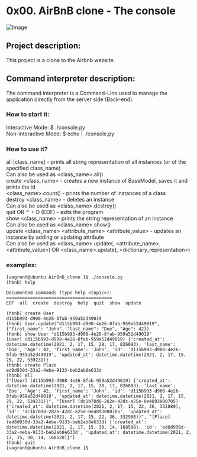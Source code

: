 # 0x00. AirBnB clone - The console
![Image](https://i.imgur.com/9vI2cVB.png)  

## Project description:  
This project is a clone to the Airbnb website.


## Command interpreter description:
The command interpreter is a Command-Line used to manage the application directly from the server side (Back-end).

### How to start it:  
Interactive Mode:   $ ./console.py  
Non-interactive Mode:   $ echo <command> | ./console.py


### How to use it?  
all [class_name] - prints all string representation of all instances (or of the specified class_name)  
Can also be used as <class_name>.all()  
create <class_name> - creates a new instance of BaseModel, saves it and prints the id  
<class_name>.count() - prints the number of instances of a class  
destroy <class_name> <id> - deletes an instance  
Can also be used as <class_name>.destroy(<id>)  
quit OR ⌃ + D (EOF) - exits the program  
show <class_name> <id> - prints the string representation of an instance  
Can also be used as <class_name>.show(<id>)  
update <class_name> <id> <attribute_name> <attribute_value> - updates an instance by adding or updating attribute  
Can also be used as <class_name>.update(<id>, <attribute_name>, <attribute_value>) OR <class_name>.update(<id>, <dictionary_representation>)  


### examples:
    [vagrant@ubuntu AirBnB_clone ]$ ./console.py
    (hbnb) help

    Documented commands (type help <topic>):
    ========================================
    EOF  all  create  destroy  help  quit  show  update

    (hbnb) create User
    d115b993-d908-4e26-8fab-959a52d49019
    (hbnb) User.update("d115b993-d908-4e26-8fab-959a52d49019", {"first_name": "John", "last_name": "Doe", "Age": 42})
    (hbnb) show User "d115b993-d908-4e26-8fab-959a52d49019"
    [User] (d115b993-d908-4e26-8fab-959a52d49019) {'created_at': datetime.datetime(2021, 2, 17, 15, 28, 17, 826093), 'last_name': 'Doe', 'Age': 42, 'first_name': 'John', 'id': 'd115b993-d908-4e26-8fab-959a52d49019', 'updated_at': datetime.datetime(2021, 2, 17, 15, 29, 22, 539231)}
    (hbnb) create Place
    ed8d930d-33a2-4eba-9133-beb2ab8e633d
    (hbnb) all
    ["[User] (d115b993-d908-4e26-8fab-959a52d49019) {'created_at': datetime.datetime(2021, 2, 17, 15, 28, 17, 826093), 'last_name': 'Doe', 'Age': 42, 'first_name': 'John', 'id': 'd115b993-d908-4e26-8fab-959a52d49019', 'updated_at': datetime.datetime(2021, 2, 17, 15, 29, 22, 539231)}", "[User] (dc1b70d8-282e-42dc-a25e-0e4893000705) {'created_at': datetime.datetime(2021, 2, 17, 15, 22, 36, 332889), 'id': 'dc1b70d8-282e-42dc-a25e-0e4893000705', 'updated_at': datetime.datetime(2021, 2, 17, 15, 22, 36, 332908)}", "[Place] (ed8d930d-33a2-4eba-9133-beb2ab8e633d) {'created_at': datetime.datetime(2021, 2, 17, 15, 30, 14, 168508), 'id': 'ed8d930d-33a2-4eba-9133-beb2ab8e633d', 'updated_at': datetime.datetime(2021, 2, 17, 15, 30, 14, 168520)}"]
    (hbnb) quit
    [vagrant@ubuntu AirBnB_clone ]$

